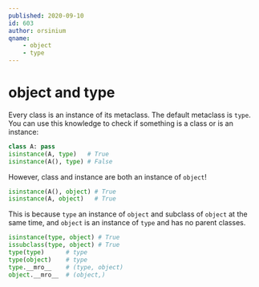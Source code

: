 ```yaml
---
published: 2020-09-10
id: 603
author: orsinium
qname:
    - object
    - type
---
```


# object and type

Every class is an instance of its metaclass. The default metaclass is `type`. You can use this knowledge to check if something is a class or is an instance:

```python
class A: pass
isinstance(A, type)   # True
isinstance(A(), type) # False
```

However, class and instance are both an instance of `object`!

```python
isinstance(A(), object) # True
isinstance(A, object)   # True
```

This is because `type` an instance of `object` and subclass of `object` at the same time, and `object` is an instance of `type` and has no parent classes.

```python
isinstance(type, object) # True
issubclass(type, object) # True
type(type)      # type
type(object)    # type
type.__mro__    # (type, object)
object.__mro__  # (object,)
```
